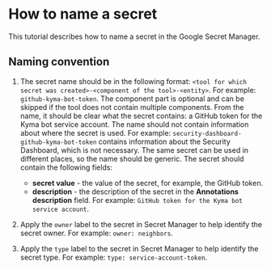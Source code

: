 # How to name a secret

This tutorial describes how to name a secret in the Google Secret Manager.

## Naming convention

1. The secret name should be in the following format: `<tool for which secret was created>-<component of the tool>-<entity>`. For example: `github-kyma-bot-token`. The component part is optional and can be skipped if the tool does not contain multiple components. From the name, it should be clear what the secret contains: a GitHub token for the Kyma bot service account.
   The name should not contain information about where the secret is used. For example: `security-dashboard-github-kyma-bot-token` contains information about the Security Dashboard, which is not necessary. The same secret can be used in different places, so the name should be generic.
   The secret should contain the following fields:
    - **secret value** - the value of the secret, for example, the GitHub token.
    - **description** - the description of the secret in the **Annotations description** field. For example: `GitHub token for the Kyma bot service account`.

2. Apply the `owner` label to the secret in Secret Manager to help identify the secret owner. For example: `owner: neighbors`.
3. Apply the `type` label to the secret in Secret Manager to help identify the secret type. For example: `type: service-account-token`.
